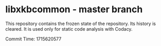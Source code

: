 # libxkbcommon - master branch

This repository contains the frozen state of the repository.
Its history is cleared. It is used only for static code
analysis with Codacy.

Commit Time: 1715620577